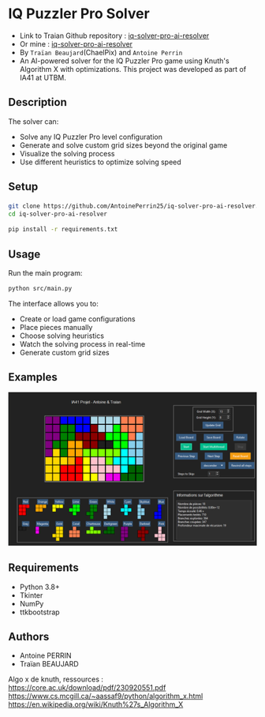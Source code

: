 # IQ Puzzler Pro Solver

- Link to Traian Github repository : [iq-solver-pro-ai-resolver](https://github.com/ChaelPix/iq-solver-pro-ai-resolver)
- Or mine : [iq-solver-pro-ai-resolver](https://github.com/AntoinePerrin25/iq-solver-pro-ai-resolver)
- By `Traïan Beaujard`(ChaelPix) and `Antoine Perrin`
- An AI-powered solver for the IQ Puzzler Pro game using Knuth's Algorithm X with optimizations. This project was developed as part of IA41 at UTBM.

## Description
The solver can:
- Solve any IQ Puzzler Pro level configuration
- Generate and solve custom grid sizes beyond the original game
- Visualize the solving process
- Use different heuristics to optimize solving speed

## Setup

```bash
git clone https://github.com/AntoinePerrin25/iq-solver-pro-ai-resolver.git
cd iq-solver-pro-ai-resolver
```

```bash
pip install -r requirements.txt
```

## Usage

Run the main program:
```bash
python src/main.py
```

The interface allows you to:
- Create or load game configurations
- Place pieces manually
- Choose solving heuristics
- Watch the solving process in real-time
- Generate custom grid sizes

## Examples

![DarkImage](../../portfolio/img/puzzler_dark.png)

## Requirements
- Python 3.8+
- Tkinter
- NumPy
- ttkbootstrap

## Authors
- Antoine PERRIN
- Traïan BEAUJARD

Algo x de knuth, ressources :
https://core.ac.uk/download/pdf/230920551.pdf
https://www.cs.mcgill.ca/~aassaf9/python/algorithm_x.html
https://en.wikipedia.org/wiki/Knuth%27s_Algorithm_X
